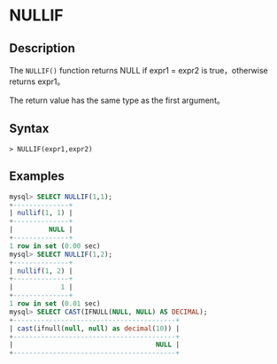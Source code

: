# **NULLIF**

## **Description**

The `NULLIF()` function returns NULL if expr1 = expr2 is true，otherwise returns expr1。

The return value has the same type as the first argument。

## **Syntax**

```
> NULLIF(expr1,expr2)

```

## **Examples**

```sql
mysql> SELECT NULLIF(1,1);
+--------------+
| nullif(1, 1) |
+--------------+
|         NULL |
+--------------+
1 row in set (0.00 sec)
mysql> SELECT NULLIF(1,2);
+--------------+
| nullif(1, 2) |
+--------------+
|            1 |
+--------------+
1 row in set (0.01 sec)
mysql> SELECT CAST(IFNULL(NULL, NULL) AS DECIMAL);
+-----------------------------------------+
| cast(ifnull(null, null) as decimal(10)) |
+-----------------------------------------+
|                                    NULL |
+-----------------------------------------+
```

